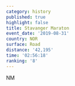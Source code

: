 ```yaml
---
category: history
published: true
highlight: false
title: Stavanger Maraton
event_date: '2019-08-31'
country: NOR
surface: Road
distance: '42,195'
time: '02:56:18'
ranking: '8'
---
```

NM
